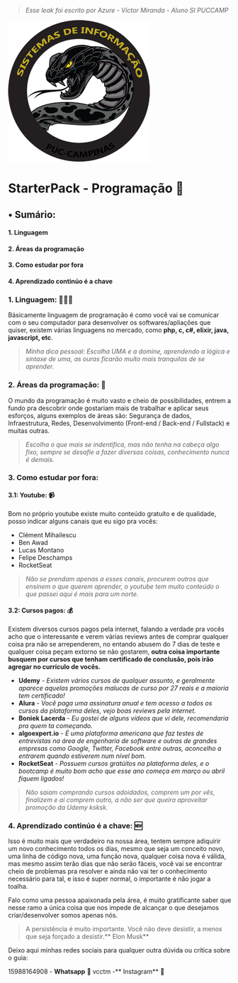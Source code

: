 > *Esse leak foi escrito por Azure - Víctor Miranda - Aluno SI PUCCAMP*
>



[![Preview of Kotatogram Desktop][preview_image]][preview_image_url]

#   StarterPack - Programação 🚀

## • Sumário:
#### 1. Linguagem
#### 2. Áreas da programação
#### 3. Como estudar por fora
#### 4. Aprendizado continúo é a chave

### 1. Linguagem: 👨🏼‍💻
Básicamente linguagem de programação é como você vai se comunicar com o seu computador para desenvolver os softwares/apliações que quiser, existem várias linguagens no mercado, como **php, c, c#, elixir, java, javascript, etc**.

> *Minha dica pessoal: Escolha UMA e a domine, aprendendo a lógica e sintaxe de uma, as ouras ficarão muito mais tranquilas de se aprender.*

### 2. Áreas da programação: 🧩
O mundo da programação é muito vasto e cheio de possibilidades, entrem a fundo pra descobrir onde gostariam mais de trabalhar e aplicar seus esforços, alguns exemplos de áreas são: Segurança de dados, Infraestrutura, Redes, Desenvolvimento (Front-end / Back-end / Fullstack) e muitas outras.

> *Escolha o que mais se indentifica, mas não tenha na cabeça algo fixo, sempre se desafie a fazer diversas coisas, conhecimento nunca é demais.*

### 3. Como estudar por fora:  
#### 3.1: Youtube: 📹 
Bom no próprio youtube existe muito conteúdo gratuíto e de qualidade, posso indicar alguns canais que eu sigo pra vocês:

 - Clément Mihailescu
 - Ben Awad
 - Lucas Montano
 - Felipe Deschamps
 - RocketSeat


 > *Não se prendam apenas a esses canais, procurem outros que ensinem o que querem aprender, o youtube tem muito conteúdo o que passei aqui é mais para um norte.*
 

#### 3.2: Cursos pagos: 💰
Existem diversos cursos pagos pela internet, falando a verdade pra vocês acho que o interessante e verem várias reviews antes de comprar qualquer coisa pra não se arrependerem, no entando abusem do 7 dias de teste e qualquer coisa peçam extorno se não gostarem, **outra coisa importante busquem por cursos que tenham certificado de conclusão, pois irão agregar no currículo de vocês.**

- **Udemy** - *Existem vários cursos de qualquer assunto, e geralmente aparece aquelas promoções malucas de curso por 27 reais e a maioria tem certificado!*
- **Alura** - *Você paga uma assinatura anual e tem acesso a todos os cursos da plataforma deles, vejo boas reviews pela internet.*
- **Boniek Lacerda** - *Eu gostei de alguns vídeos que ví dele, recomendaria pra quem ta começando.*
- **algoexpert.io** - *É uma plataforma americana que faz testes de entrevistas na área de engenharia de software e outras de grandes empresas como Google, Twitter, Facebook entre outras, aconcelho a entrarem quando estiverem num nível bom.*
- **RocketSeat** - *Possuem cursos gratúitos na plataforma deles, e o bootcamp é muito bom acho que esse ano começa em março ou abril fiquem ligados!*


> *Não saiam comprando cursos adoidados, comprem um por vês, finalizem e ai comprem outro, a não ser que queira aproveitar promoção da Udemy ksksk.*

### 4. Aprendizado continúo é a chave: 🆕
Isso é muito mais que verdadeiro na nossa área, tentem sempre adiquirir um novo conhecimento todos os dias, mesmo que seja um conceito novo, uma linha de código nova, uma função nova, qualquer coisa nova é válida, mas mesmo assim terão dias que não serão fáceis, você vai se encontrar cheio de problemas pra resolver e ainda não vai ter o conhecimento necessário para tal, e isso é super normal, o importante é não jogar a toalha.

Falo como uma pessoa apaixonada pela área, é muito gratificante saber que nesse ramo a única coisa que nos impede de alcançar o que desejamos criar/desenvolver somos apenas nós.

> A persistência é muito importante. Você não deve desistir, a menos que seja forçado a desistir.** Elon Musk**

Deixo aqui minhas redes sociais para qualquer outra dúvida ou crítica sobre o  guia: 

15988164908 - **Whatsapp** 📱
vcctm -** Instagram** 📱 

[//]: # (LINKS)

[preview_image]: https://github.com/vcctm/Starterpackpucc/blob/main/logosi.png "Logo SI"
[preview_image_url]: https://github.com/vcctm/Starterpackpucc/blob/main/logosi.png
